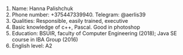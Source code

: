 1. Name: Hanna Palishchuk
2. Phone number: +375447339940. Telegram: @aerlis39
3. Qualities: Responsible, easily trained, executive
4. Basic knowledge of c++, Pascal. Good in photoshop
5. Education: BSUIR, faculty of Computer Engineering (2018); Java SE course in IBA Group (2016)
6. English level: A2
